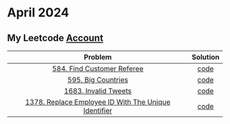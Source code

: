 # April 2024

## My Leetcode [Account](https://leetcode.com/Mohamed_AboElNasr/)

|                                                                                         Problem                                                                                          |                                               Solution                                               |
| :--------------------------------------------------------------------------------------------------------------------------------------------------------------------------------------: | :--------------------------------------------------------------------------------------------------: |
|                          [584. Find Customer Referee](https://leetcode.com/problems/find-customer-referee/description/?envType=study-plan-v2&envId=top-sql-50)                           |                  [code](../../source/Database/584.%20Find%20Customer%20Referee.sql)                  |
|                                  [595. Big Countries](https://leetcode.com/problems/big-countries/description/?envType=study-plan-v2&envId=top-sql-50)                                   |                       [code](../../source/Database/595.%20Big%20Countries.sql)                       |
|                                 [1683. Invalid Tweets](https://leetcode.com/problems/invalid-tweets/description/?envType=study-plan-v2&envId=top-sql-50)                                 |                      [code](../../source/Database/1683.%20Invalid%20Tweets.sql)                      |
| [1378. Replace Employee ID With The Unique Identifier](https://leetcode.com/problems/replace-employee-id-with-the-unique-identifier/description/?envType=study-plan-v2&envId=top-sql-50) | [code](../../source/Database/1378.%20Replace%20Employee%20ID%20With%20The%20Unique%20Identifier.sql) |
